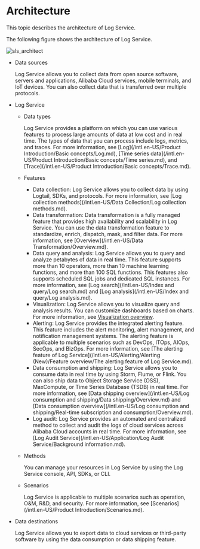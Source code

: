 # Architecture

This topic describes the architecture of Log Service.

The following figure shows the architecture of Log Service.

![sls_architect](https://static-aliyun-doc.oss-accelerate.aliyuncs.com/assets/img/en-US/0620125261/p284432.png)

-   Data sources

    Log Service allows you to collect data from open source software, servers and applications, Alibaba Cloud services, mobile terminals, and IoT devices. You can also collect data that is transferred over multiple protocols.

-   Log Service
    -   Data types

        Log Service provides a platform on which you can use various features to process large amounts of data at low cost and in real time. The types of data that you can process include logs, metrics, and traces. For more information, see [Log](/intl.en-US/Product Introduction/Basic concepts/Log.md), [Time series data](/intl.en-US/Product Introduction/Basic concepts/Time series.md), and [Trace](/intl.en-US/Product Introduction/Basic concepts/Trace.md).

    -   Features
        -   Data collection: Log Service allows you to collect data by using Logtail, SDKs, and protocols. For more information, see [Log collection methods](/intl.en-US/Data Collection/Log collection methods.md).
        -   Data transformation: Data transformation is a fully managed feature that provides high availability and scalability in Log Service. You can use the data transformation feature to standardize, enrich, dispatch, mask, and filter data. For more information, see [Overview](/intl.en-US/Data Transformation/Overview.md).
        -   Data query and analysis: Log Service allows you to query and analyze petabytes of data in real time. This feature supports more than 10 operators, more than 10 machine learning functions, and more than 100 SQL functions. This features also supports scheduled SQL jobs and dedicated SQL instances. For more information, see [Log search](/intl.en-US/Index and query/Log search.md) and [Log analysis](/intl.en-US/Index and query/Log analysis.md).
        -   Visualization: Log Service allows you to visualize query and analysis results. You can customize dashboards based on charts. For more information, see [Visualization overview](/intl.en-US/Visualization/Overview.md).
        -   Alerting: Log Service provides the integrated alerting feature. This feature includes the alert monitoring, alert management, and notification management systems. The alerting feature is applicable to multiple scenarios such as DevOps, ITOps, AIOps, SecOps, and BizOps. For more information, see [The alerting feature of Log Service](/intl.en-US/Alerting/Alerting (New)/Feature overview/The alerting feature of Log Service.md).
        -   Data consumption and shipping: Log Service allows you to consume data in real time by using Storm, Flume, or Flink. You can also ship data to Object Storage Service \(OSS\), MaxCompute, or Time Series Database \(TSDB\) in real time. For more information, see [Data shipping overview](/intl.en-US/Log consumption and shipping/Data shipping/Overview.md) and [Data consumption overview](/intl.en-US/Log consumption and shipping/Real-time subscription and consumption/Overview.md).
        -   Log audit: Log Service provides an automated and centralized method to collect and audit the logs of cloud services across Alibaba Cloud accounts in real time. For more information, see [Log Audit Service](/intl.en-US/Application/Log Audit Service/Background information.md).
    -   Methods

        You can manage your resources in Log Service by using the Log Service console, API, SDKs, or CLI.

    -   Scenarios

        Log Service is applicable to multiple scenarios such as operation, O&M, R&D, and security. For more information, see [Scenarios](/intl.en-US/Product Introduction/Scenarios.md).

-   Data destinations

    Log Service allows you to export data to cloud services or third-party software by using the data consumption or data shipping feature.


